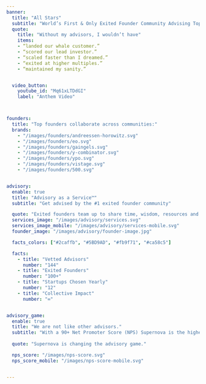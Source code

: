 ```yaml
---
banner:
  title: "All Stars"
  subtitle: "World’s First & Only Exited Founder Community Advising Top Startups Changing the World"
  quote: 
    title: "Without my advisors, I wouldn’t have"
    items:
    - “landed our whale customer.”
    - “scored our lead investor.”
    - “scaled faster than I dreamed.”
    - “exited at higher multiples.”
    - “maintained my sanity.”


  video_button:
    youtube_id: "Mq61xLTDdGI"
    label: "Anthem Video"



founders:
  title: "Top founders collaborate across communities:"
  brands:
    - "/images/founders/andreessen-horowitz.svg"
    - "/images/founders/eo.svg"
    - "/images/founders/gaingels.svg"
    - "/images/founders/y-combinator.svg"
    - "/images/founders/ypo.svg"
    - "/images/founders/vistage.svg"
    - "/images/founders/500.svg"


advisory:
  enable: true
  title: "Advisory as a Service™"
  subtitle: "Get advised by the #1 exited founder community"

  quote: "Exited founders team up to share time, wisdom, resources and networks to support:"
  services_image: "/images/advisory/services.svg"
  services_image_mobile: "/images/advisory/services-mobile.svg"
  founder_image: "/images/advisory/founder-image.jpg"

  facts_colors: ["#2caffb", "#5BD9AD", "#fb9f71", "#ca58c5"]

  facts:
    - title: "Vetted Advisors"
      number: "144"
    - title: "Exited Founders"
      number: "100+"
    - title: "Startups Chosen Yearly"
      number: "12"
    - title: "Collective Impact"
      number: "∞"


advisory_game:
  enable: true
  title: "We are not like other advisors."
  subtitle: "With a 90+ Net Promoter Score (NPS) Supernova is the highest rated advisory as-a-service company on the planet for early and growth-stage startups."
  
  quote: "Supernova is changing the advisory game."

  nps_score: "/images/nps-score.svg"
  nps_score_mobile: "/images/nps-score-mobile.svg"


---
```

